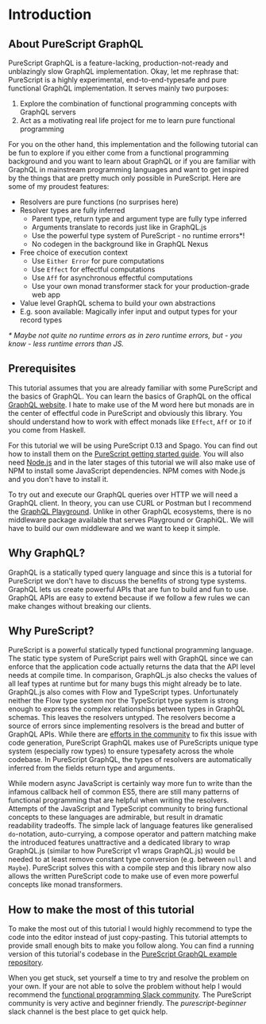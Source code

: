 # Introduction

## About PureScript GraphQL

PureScript GraphQL is a feature-lacking, production-not-ready and unblazingly slow GraphQL implementation.
Okay, let me rephrase that: PureScript is a highly experimental, end-to-end-typesafe and pure functional GraphQL implementation.
It serves mainly two purposes:

1. Explore the combination of functional programming concepts with GraphQL servers
2. Act as a motivating real life project for me to learn pure functional programming

For you on the other hand, this implementation and the following tutorial can be fun to explore if you either come from a functional programming background and you want to learn about GraphQL or if you are familiar with GraphQL in mainstream programming languages and want to get inspired by the things that are pretty much only possible in PureScript.
Here are some of my proudest features:

- Resolvers are pure functions (no surprises here)
- Resolver types are fully inferred
  - Parent type, return type and argument type are fully type inferred
  - Arguments translate to records just like in GraphQL.js
  - Use the powerful type system of PureScript - no runtime errors\*!
  - No codegen in the background like in GraphQL Nexus
- Free choice of execution context
  - Use `Either Error` for pure computations
  - Use `Effect` for effectful computations
  - Use `Aff` for asynchronous effectful computations
  - Use your own monad transformer stack for your production-grade web app
- Value level GraphQL schema to build your own abstractions
- E.g. soon available: Magically infer input and output types for your record types

_\* Maybe not quite no runtime errors as in zero runtime errors, but - you know - less runtime errors than JS._

## Prerequisites

This tutorial assumes that you are already familiar with some PureScript and the basics of GraphQL.
You can learn the basics of GraphQL on the offical [GraphQL website](http://graphql.org).
I hate to make use of the M word here but monads are in the center of effectful code in PureScript and obviously this library.
You should understand how to work with effect monads like `Effect`, `Aff` or `IO` if you come from Haskell.

For this tutorial we will be using PureScript 0.13 and Spago.
You can find out how to install them on the [PureScript getting started guide](https://github.com/purescript/documentation/blob/master/guides/Getting-Started.md).
You will also need [Node.js](http://nodejs.org) and in the later stages of this tutorial we will also make use of NPM to install some JavaScript dependencies.
NPM comes with Node.js and you don't have to install it.

To try out and execute our GraphQL queries over HTTP we will need a GraphQL client.
In theory, you can use CURL or Postman but I recommend the [GraphQL Playground](https://github.com/prisma-labs/graphql-playground).
Unlike in other GraphQL ecosystems, there is no middleware package available that serves Playground or GraphiQL.
We will have to build our own middleware and we want to keep it simple.

## Why GraphQL?

GraphQL is a statically typed query language and since this is a tutorial for PureScript we don't have to discuss the benefits of strong type systems.
GraphQL lets us create powerful APIs that are fun to build and fun to use.
GraphQL APIs are easy to extend because if we follow a few rules we can make changes without breaking our clients.

## Why PureScript?

PureScript is a powerful statically typed functional programming language.
The static type system of PureScript pairs well with GraphQL since we can enforce that the application code actually returns the data that the API level needs at compile time.
In comparison, GraphQL.js also checks the values of all leaf types at runtime but for many bugs this might already be to late.
GraphQL.js also comes with Flow and TypeScript types.
Unfortunately neither the Flow type system nor the TypeScript type system is strong enough to express the complex relationships between types in GraphQL schemas.
This leaves the resolvers untyped.
The resolvers become a source of errors since implementing resolvers is the bread and butter of GraphQL APIs.
While there are [efforts in the community](https://github.com/graphql-nexus/nexus) to fix this issue with code generation, PureScript GraphQL makes use of PureScripts unique type system (especially row types) to ensure typesafety across the whole codebase.
In PureScript GraphQL, the types of resolvers are automatically inferred from the fields return type and arguments.

While modern async JavaScript is certainly way more fun to write than the infamous callback hell of common ES5, there are still many patterns of functional programming that are helpful when writing the resolvers.
Attempts of the JavaScript and TypeScript community to bring functional concepts to these languages are admirable, but result in dramatic readability tradeoffs.
The simple lack of language features like generalised `do`-notation, auto-currying, a compose operator and pattern matching make the introduced features unattractive and a dedicated library to wrap GraphQL.js (similar to how PureScript v1 wraps GraphQL.js) would be needed to at least remove constant type conversion (e.g. between `null` and `Maybe`).
PureScript solves this with a compile step and this library now also allows the written PureScript code to make use of even more powerful concepts like monad transformers.

## How to make the most of this tutorial

To make the most out of this tutorial I would highly recommend to type the code into the editor instead of just copy-pasting.
This tutorial attempts to provide small enough bits to make you follow along.
You can find a running version of this tutorial's codebase in the [PureScript GraphQL example repository](https://github.com/hendrikniemann/purescript-graphql-example).

When you get stuck, set yourself a time to try and resolve the problem on your own.
If your are not able to solve the problem without help I would recommend the [functional programming Slack community](https://fpchat-invite.herokuapp.com/).
The PureScript community is very active and beginner friendly.
The _purescript-beginner_ slack channel is the best place to get quick help.

